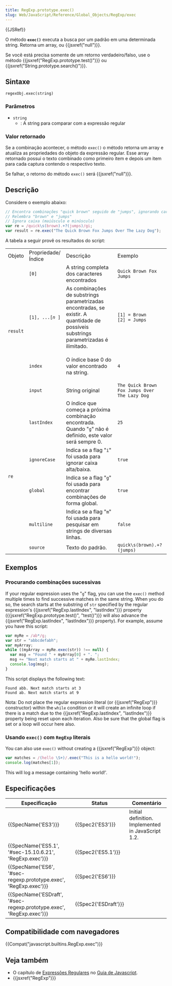 ```yaml
---
title: RegExp.prototype.exec()
slug: Web/JavaScript/Reference/Global_Objects/RegExp/exec
---
```


{{JSRef}}

O método **`exec()`** executa a busca por um padrão em uma determinada string. Retorna um array, ou {{jsxref("null")}}.

Se você está precisa somente de um retorno verdadeiro/falso, use o método {{jsxref("RegExp.prototype.test()")}} ou {{jsxref("String.prototype.search()")}}.

## Sintaxe

```
regexObj.exec(string)
```

### Parâmetros

- `string`
  - : A string para comparar com a expressão regular

### Valor retornado

Se a combinação acontecer, o método `exec()` o método retorna um array e atualiza as propriedades do objeto da expressão regular. Esse array retornado possui o texto combinado como primeiro item e depois um item para cada captura contendo o respectivo texto.

Se falhar, o retorno do método `exec()` será {{jsxref("null")}}.

## Descrição

Considere o exemplo abaixo:

```js
// Encontra combinações "quick brown" seguido de "jumps", ignorando caracteres entre eles
// Relembra "brown" e "jumps"
// Ignora caixa (maiúsculo e minúsculo)
var re = /quick\s(brown).+?(jumps)/gi;
var result = re.exec("The Quick Brown Fox Jumps Over The Lazy Dog");
```

A tabela a seguir provê os resultados do script:

<table class="fullwidth-table">
  <tbody>
    <tr>
      <td class="header">Objeto</td>
      <td class="header">Propriedade/Índice</td>
      <td class="header">Descrição</td>
      <td class="header">Exemplo</td>
    </tr>
    <tr>
      <td rowspan="4"><code>result</code></td>
      <td><code>[0]</code></td>
      <td>A string completa dos caracteres encontrados</td>
      <td><code>Quick Brown Fox Jumps</code></td>
    </tr>
    <tr>
      <td>
        <code>[1], ...[<em>n</em> ]</code>
      </td>
      <td>
        As combinações de substrings parametrizadas encontradas, se existir. A
        quantidade de possíveis substrings parametrizadas é ilimitado.
      </td>
      <td>
        <code>[1] = Brown<br />[2] = Jumps</code>
      </td>
    </tr>
    <tr>
      <td><code>index</code></td>
      <td><p>O índice base 0 do valor encontrado na string.</p></td>
      <td><code>4</code></td>
    </tr>
    <tr>
      <td><code>input</code></td>
      <td>String original</td>
      <td><code>The Quick Brown Fox Jumps Over The Lazy Dog</code></td>
    </tr>
    <tr>
      <td rowspan="5"><code>re</code></td>
      <td><code>lastIndex</code></td>
      <td>
        O índice que começa a próxima combinação encontrada. Quando
        "<code>g</code>" não é definido, este valor será sempre 0.
      </td>
      <td><code>25</code></td>
    </tr>
    <tr>
      <td><code>ignoreCase</code></td>
      <td>
        Indica se a flag "<code>i</code>" foi usada para ignorar caixa
        alta/baixa.
      </td>
      <td><code>true</code></td>
    </tr>
    <tr>
      <td><code>global</code></td>
      <td>
        Indica se a flag "<code>g</code>" foi usada para encontrar combinações
        de forma global.
      </td>
      <td><code>true</code></td>
    </tr>
    <tr>
      <td><code>multiline</code></td>
      <td>
        Indica se a flag "<code>m</code>" foi usada para pesquisar em strings de
        diversas linhas.
      </td>
      <td><code>false</code></td>
    </tr>
    <tr>
      <td><code>source</code></td>
      <td>Texto do padrão.</td>
      <td><code>quick\s(brown).+?(jumps)</code></td>
    </tr>
  </tbody>
</table>

## Exemplos

### Procurando combinações sucessivas

If your regular expression uses the "`g`" flag, you can use the `exec()` method multiple times to find successive matches in the same string. When you do so, the search starts at the substring of `str` specified by the regular expression's {{jsxref("RegExp.lastIndex", "lastIndex")}} property ({{jsxref("RegExp.prototype.test()", "test()")}} will also advance the {{jsxref("RegExp.lastIndex", "lastIndex")}} property). For example, assume you have this script:

```js
var myRe = /ab*/g;
var str = "abbcdefabh";
var myArray;
while ((myArray = myRe.exec(str)) !== null) {
  var msg = "Found " + myArray[0] + ". ";
  msg += "Next match starts at " + myRe.lastIndex;
  console.log(msg);
}
```

This script displays the following text:

```
Found abb. Next match starts at 3
Found ab. Next match starts at 9
```

Nota: Do not place the regular expression literal (or {{jsxref("RegExp")}} constructor) within the `while` condition or it will create an infinite loop if there is a match due to the {{jsxref("RegExp.lastIndex", "lastIndex")}} property being reset upon each iteration. Also be sure that the global flag is set or a loop will occur here also.

### Usando `exec()` com `RegExp` literais

You can also use `exec()` without creating a {{jsxref("RegExp")}} object:

```js
var matches = /(hello \S+)/.exec("This is a hello world!");
console.log(matches[1]);
```

This will log a message containing 'hello world!'.

## Especificações

| Especificação                                                        | Status               | Comentário                                         |
| -------------------------------------------------------------------- | -------------------- | -------------------------------------------------- |
| {{SpecName('ES3')}}                                                  | {{Spec2('ES3')}}     | Initial definition. Implemented in JavaScript 1.2. |
| {{SpecName('ES5.1', '#sec-15.10.6.21', 'RegExp.exec')}}              | {{Spec2('ES5.1')}}   |                                                    |
| {{SpecName('ES6', '#sec-regexp.prototype.exec', 'RegExp.exec')}}     | {{Spec2('ES6')}}     |                                                    |
| {{SpecName('ESDraft', '#sec-regexp.prototype.exec', 'RegExp.exec')}} | {{Spec2('ESDraft')}} |                                                    |

## Compatibilidade com navegadores

{{Compat("javascript.builtins.RegExp.exec")}}

## Veja também

- O capítulo de [Expressões Regulares](/pt-BR/docs/Web/JavaScript/Guide/Regular_Expressions) no [Guia de Javascript](/pt-BR/docs/Web/JavaScript/Guide).
- {{jsxref("RegExp")}}
